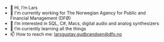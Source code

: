 - 👋 Hi, I’m Lars
- 🏢 I'm currently working for The Norwegian Agency for Public and Financial Management (DFØ)
- 👀 I’m interested in SQL, C#, Macs, digital audio and analog synthesizers
- 🌱 I’m currently learning all the things
- 📫 How to reach me: larsgustav.gudbrandsen@dfo.no

<!---
5-lagu/5-lagu is a ✨ special ✨ repository because its `README.md` (this file) appears on your GitHub profile.
You can click the Preview link to take a look at your changes.
--->
